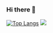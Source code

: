 ### Hi there 👋

<!--
**Lmarcho/Lmarcho** is a ✨ _special_ ✨ repository because its `README.md` (this file) appears on your GitHub profile.

Here are some ideas to get you started:

- 🔭 I’m currently working on ...
- 🌱 I’m currently learning ...
- 👯 I’m looking to collaborate on ...
- 🤔 I’m looking for help with ...
- 💬 Ask me about ...
- 📫 How to reach me: ...
- 😄 Pronouns: ...
- ⚡ Fun fact: ...
-->
[![Top Langs](https://github-readme-stats.vercel.app/api/top-langs/?username=lmarcho&theme=tokyonight&layout=compact)](https://github.com/anuraghazra/github-readme-stats)
<img src="https://github-readme-stats.vercel.app/api?username=lmarcho&theme=tokyonight&show_icons=true&count_private=true" /> 
